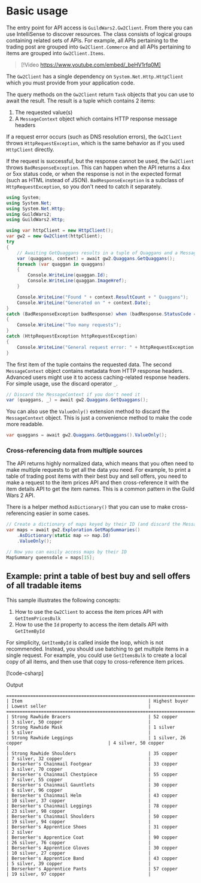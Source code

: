 # Basic usage

The entry point for API access is `GuildWars2.Gw2Client`. From there you can use IntelliSense to discover resources. The class consists of logical groups containing related sets of APIs. For example, all APIs pertaining to the trading post are grouped into `Gw2Client.Commerce` and all APIs pertaining to items are grouped into `Gw2Client.Items`.

> [!Video https://www.youtube.com/embed/_beHV1rfq0M]

The `Gw2Client` has a single dependency on `System.Net.Http.HttpClient` which you must provide from your application code.

The query methods on the `Gw2Client` return `Task` objects that you can use to await the result. The result is a tuple which contains 2 items:

1. The requested value(s)
2. A `MessageContext` object which contains HTTP response message headers

If a request error occurs (such as DNS resolution errors), the `Gw2Client` throws `HttpRequestException`, which is the same behavior as if you used `HttpClient` directly.

If the request is successful, but the response cannot be used, the `Gw2Client` throws `BadResponseException`. This can happen when the API returns a 4xx or 5xx status code, or when the response is not in the expected format (such as HTML instead of JSON). `BadResponseException` is a subclass of `HttpRequestException`, so you don't need to catch it separately.

``` csharp
using System;
using System.Net;
using System.Net.Http;
using GuildWars2;
using GuildWars2.Http;

using var httpClient = new HttpClient();
var gw2 = new Gw2Client(httpClient);
try
{
    // Awaiting GetQuaggans results in a tuple of Quaggans and a MessageContext
    var (quaggans, context) = await gw2.Quaggans.GetQuaggans();
    foreach (var quaggan in quaggans)
    {
        Console.WriteLine(quaggan.Id);
        Console.WriteLine(quaggan.ImageHref);
    }

    Console.WriteLine("Found " + context.ResultCount + " Quaggans");
    Console.WriteLine("Generated on " + context.Date);
}
catch (BadResponseException badResponse) when (badResponse.StatusCode == HttpStatusCode.TooManyRequests)
{
    Console.WriteLine("Too many requests");
}
catch (HttpRequestException httpRequestException)
{
    Console.WriteLine("General request error: " + httpRequestException.Message);
}
```

The first item of the tuple contains the requested data. The second `MessageContext` object contains metadata from HTTP response headers. Advanced users might use it to access caching-related response headers. For simple usage, use the discard operator `_`.

``` csharp
// Discard the MessageContext if you don't need it
var (quaggans, _) = await gw2.Quaggans.GetQuaggans();
```

You can also use the `ValueOnly()` extension method to discard the `MessageContext` object. This is just a convenience method to make the code more readable.

``` csharp
var quaggans = await gw2.Quaggans.GetQuaggans().ValueOnly();
```

### Cross-referencing data from multiple sources

The API returns highly normalized data, which means that you often need to make multiple requests to get all the data you need. For example, to print a table of trading post items with their best buy and sell offers, you need to make a request to the item prices API and then cross-reference it with the item details API to get the item names. This is a common pattern in the Guild Wars 2 API.

There is a helper method `AsDictionary()` that you can use to make cross-referencing easier in some cases.

``` csharp
// Create a dictionary of maps keyed by their ID (and discard the MessageContext)
var maps = await gw2.Exploration.GetMapSummaries()
    .AsDictionary(static map => map.Id)
    .ValueOnly();

// Now you can easily access maps by their ID
MapSummary queensdale = maps[15];
```

## Example: print a table of best buy and sell offers of all tradable items

This sample illustrates the following concepts:

1. How to use the `Gw2Client` to access the item prices API with `GetItemPricesBulk`
2. How to use the `Id` property to access the item details API with `GetItemById`

For simplicity, `GetItemById` is called inside the loop, which is not recommended. Instead, you should use batching to get multiple items in a single request. For example, you could use `GetItemsBulk` to create a local copy of all items, and then use that copy to cross-reference item prices.


[!code-csharp[](../../samples/BasicUsage/Program.cs)]

Output

``` text
================================================================================================================================================================
| Item                                               | Highest buyer                                      | Lowest seller                                      |
================================================================================================================================================================
| Strong Rawhide Bracers                             | 52 copper                                          | 3 silver, 50 copper                                |
| Strong Rawhide Mask                                | 1 silver                                           | 5 silver                                           |
| Strong Rawhide Leggings                            | 1 silver, 26 copper                                | 4 silver, 50 copper                                |
| Strong Rawhide Shoulders                           | 35 copper                                          | 7 silver, 32 copper                                |
| Berserker's Chainmail Footgear                     | 33 copper                                          | 3 silver, 70 copper                                |
| Berserker's Chainmail Chestpiece                   | 55 copper                                          | 7 silver, 55 copper                                |
| Berserker's Chainmail Gauntlets                    | 30 copper                                          | 6 silver, 96 copper                                |
| Berserker's Chainmail Helm                         | 43 copper                                          | 10 silver, 37 copper                               |
| Berserker's Chainmail Leggings                     | 78 copper                                          | 23 silver, 98 copper                               |
| Berserker's Chainmail Shoulders                    | 50 copper                                          | 19 silver, 94 copper                               |
| Berserker's Apprentice Shoes                       | 31 copper                                          | 2 silver                                           |
| Berserker's Apprentice Coat                        | 90 copper                                          | 26 silver, 76 copper                               |
| Berserker's Apprentice Gloves                      | 30 copper                                          | 10 silver, 27 copper                               |
| Berserker's Apprentice Band                        | 43 copper                                          | 5 silver, 39 copper                                |
| Berserker's Apprentice Pants                       | 57 copper                                          | 19 silver, 97 copper                               |
```
